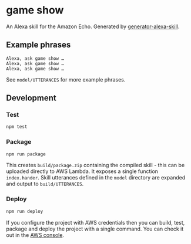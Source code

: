 # game show

An Alexa skill for the Amazon Echo. Generated by [generator-alexa-skill](https://github.com/cameronhunter/generator-alexa-skill).

## Example phrases
```
Alexa, ask game show …
Alexa, ask game show …
Alexa, ask game show …
```

See `model/UTTERANCES` for more example phrases.

## Development

### Test

```bash
npm test
```

### Package

```bash
npm run package
```

This creates `build/package.zip` containing the compiled skill - this can be uploaded directly to AWS Lambda. It exposes a single function `index.hander`. Skill utterances defined in the `model` directory are expanded and output to `build/UTTERANCES`.

### Deploy

```bash
npm run deploy
```

If you configure the project with AWS credentials then you can build, test, package and deploy the project with a single command. You can check it out in the [AWS console](https://console.aws.amazon.com/lambda/home?region=us-east-1#/functions/game-show).
